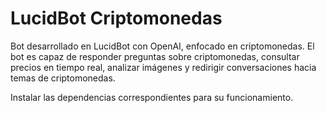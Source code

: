 # LucidBot Criptomonedas

Bot desarrollado en LucidBot con OpenAI, enfocado en criptomonedas. 
El bot es capaz de responder preguntas sobre criptomonedas, consultar precios en tiempo real, analizar imágenes y redirigir conversaciones hacia temas de criptomonedas.

Instalar las dependencias correspondientes para su funcionamiento.
